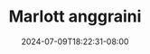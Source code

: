 --- 
title: "Marlott anggraini"
description: "download  video bokep Marlott anggraini  tele video full  "
date: 2024-07-09T18:22:31-08:00
file_code: "8h9w65p8ie2g"
draft: false
cover: "ijs5s15e3bntch8l.jpg"
tags: ["Marlott", "anggraini", "bokep-indo", "bokep-viral", "bokep-ig"]
length: 478
fld_id: "1483144"
foldername: "Anggraini"
categories: ["Anggraini"]
views: 0
---